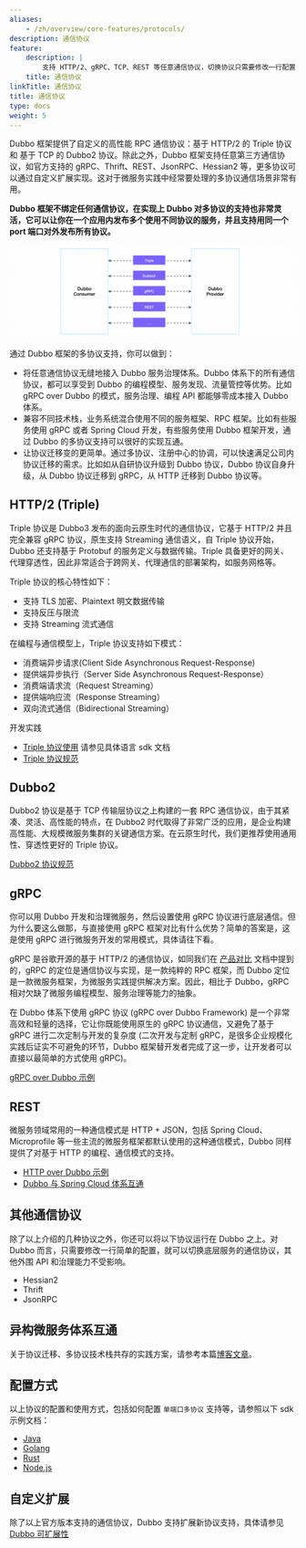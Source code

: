 ```yaml
---
aliases:
    - /zh/overview/core-features/protocols/
description: 通信协议
feature:
    description: |
        支持 HTTP/2、gRPC、TCP、REST 等任意通信协议，切换协议只需要修改一行配置，支持单个端口上的多协议发布。
    title: 通信协议
linkTitle: 通信协议
title: 通信协议
type: docs
weight: 5
---
```




Dubbo 框架提供了自定义的高性能 RPC 通信协议：基于 HTTP/2 的 Triple 协议 和 基于 TCP 的 Dubbo2 协议。除此之外，Dubbo 框架支持任意第三方通信协议，如官方支持的 gRPC、Thrift、REST、JsonRPC、Hessian2 等，更多协议可以通过自定义扩展实现。这对于微服务实践中经常要处理的多协议通信场景非常有用。

**Dubbo 框架不绑定任何通信协议，在实现上 Dubbo 对多协议的支持也非常灵活，它可以让你在一个应用内发布多个使用不同协议的服务，并且支持用同一个 port 端口对外发布所有协议。**

![protocols](/imgs/v3/feature/protocols/protocol1.png)

通过 Dubbo 框架的多协议支持，你可以做到：
* 将任意通信协议无缝地接入 Dubbo 服务治理体系。Dubbo 体系下的所有通信协议，都可以享受到 Dubbo 的编程模型、服务发现、流量管控等优势。比如 gRPC over Dubbo 的模式，服务治理、编程 API 都能够零成本接入 Dubbo 体系。
* 兼容不同技术栈，业务系统混合使用不同的服务框架、RPC 框架。比如有些服务使用 gRPC 或者 Spring Cloud 开发，有些服务使用 Dubbo 框架开发，通过 Dubbo 的多协议支持可以很好的实现互通。
* 让协议迁移变的更简单。通过多协议、注册中心的协调，可以快速满足公司内协议迁移的需求。比如如从自研协议升级到 Dubbo 协议，Dubbo 协议自身升级，从 Dubbo 协议迁移到 gRPC，从 HTTP 迁移到 Dubbo 协议等。

## HTTP/2 (Triple)
Triple 协议是 Dubbo3 发布的面向云原生时代的通信协议，它基于 HTTP/2 并且完全兼容 gRPC 协议，原生支持 Streaming 通信语义，自 Triple 协议开始，Dubbo 还支持基于 Protobuf 的服务定义与数据传输。Triple 具备更好的网关、代理穿透性，因此非常适合于跨网关、代理通信的部署架构，如服务网格等。

Triple 协议的核心特性如下：
* 支持 TLS 加密、Plaintext 明文数据传输
* 支持反压与限流
* 支持 Streaming 流式通信

在编程与通信模型上，Triple 协议支持如下模式：
* 消费端异步请求(Client Side Asynchronous Request-Response)
* 提供端异步执行（Server Side Asynchronous Request-Response）
* 消费端请求流（Request Streaming）
* 提供端响应流（Response Streaming）
* 双向流式通信（Bidirectional Streaming）

开发实践
* [Triple 协议使用](/) 请参见具体语言 sdk 文档
* [Triple 协议规范](/)

## Dubbo2
Dubbo2 协议是基于 TCP 传输层协议之上构建的一套 RPC 通信协议，由于其紧凑、灵活、高性能的特点，在 Dubbo2 时代取得了非常广泛的应用，是企业构建高性能、大规模微服务集群的关键通信方案。在云原生时代，我们更推荐使用通用性、穿透性更好的 Triple 协议。

[Dubbo2 协议规范](/)

## gRPC
你可以用 Dubbo 开发和治理微服务，然后设置使用 gRPC 协议进行底层通信。但为什么要这么做那，与直接使用 gRPC 框架对比有什么优势？简单的答案是，这是使用 gRPC 进行微服务开发的常用模式，具体请往下看。

gRPC 是谷歌开源的基于 HTTP/2 的通信协议，如同我们在 [产品对比](../../what/xyz-difference) 文档中提到的，gRPC 的定位是通信协议与实现，是一款纯粹的 RPC 框架，而 Dubbo 定位是一款微服务框架，为微服务实践提供解决方案。因此，相比于 Dubbo，gRPC 相对欠缺了微服务编程模型、服务治理等能力的抽象。

在 Dubbo 体系下使用 gRPC 协议 (gRPC over Dubbo Framework) 是一个非常高效和轻量的选择，它让你既能使用原生的 gRPC 协议通信，又避免了基于 gRPC 进行二次定制与开发的复杂度 (二次开发与定制 gRPC，是很多企业规模化实践后证实不可避免的环节，Dubbo 框架替开发者完成了这一步，让开发者可以直接以最简单的方式使用 gRPC)。

[gRPC over Dubbo 示例](/)

## REST
微服务领域常用的一种通信模式是 HTTP + JSON，包括 Spring Cloud、Microprofile 等一些主流的微服务框架都默认使用的这种通信模式，Dubbo 同样提供了对基于 HTTP 的编程、通信模式的支持。

* [HTTP over Dubbo 示例](/)
* [Dubbo 与 Spring Cloud 体系互通](/)

## 其他通信协议
除了以上介绍的几种协议之外，你还可以将以下协议运行在 Dubbo 之上。对 Dubbo 而言，只需要修改一行简单的配置，就可以切换底层服务的通信协议，其他外围 API 和治理能力不受影响。
* Hessian2
* Thrift
* JsonRPC

## 异构微服务体系互通
关于协议迁移、多协议技术栈共存的实践方案，请参考本篇[博客文章](/zh-cn/blog/2023/01/05/dubbo-连接异构微服务体系-多协议多注册中心/)。

## 配置方式
以上协议的配置和使用方式，包括如何配置 `单端口多协议` 支持等，请参照以下 sdk 示例文档：

* [Java](/)
* [Golang](/)
* [Rust](/)
* [Node.js](/)

## 自定义扩展
除了以上官方版本支持的通信协议，Dubbo 支持扩展新协议支持，具体请参见 [Dubbo 可扩展性](../extensibility)
